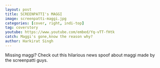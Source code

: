 ```yaml
---
layout: post
title: SCREENPATTI's MAGGI
image: screenpatti-maggi.jpg
categories: [cover, right, indi-top]
tag: coverstory
youtube: https://www.youtube.com/embed/Yq-vTT-fHtk
catch: Maggi's gone,know the reason why?
author: Harkirat Singh
---
```


Missing maggi?
Check out this hilarious news spoof about maggi made by the screenpatti guys.